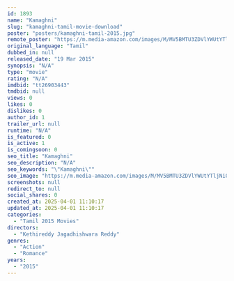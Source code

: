 ```yaml
---
id: 1893
name: "Kamaghni"
slug: "kamaghni-tamil-movie-download"
poster: "posters/kamaghni-tamil-2015.jpg"
remote_poster: "https://m.media-amazon.com/images/M/MV5BMTU3ZDVlYWUtYTljNi00MjMwLTkyMWItZjcxNmU1ZDliYzIxXkEyXkFqcGdeQXVyMTA4NDIzMTY1._V1_SX300.jpg"
original_language: "Tamil"
dubbed_in: null
released_date: "19 Mar 2015"
synopsis: "N/A"
type: "movie"
rating: "N/A"
imdbid: "tt26903443"
tmdbid: null
views: 0
likes: 0
dislikes: 0
author_id: 1
trailer_url: null
runtime: "N/A"
is_featured: 0
is_active: 1
is_comingsoon: 0
seo_title: "Kamaghni"
seo_description: "N/A"
seo_keywords: "\"Kamaghni\""
seo_image: "https://m.media-amazon.com/images/M/MV5BMTU3ZDVlYWUtYTljNi00MjMwLTkyMWItZjcxNmU1ZDliYzIxXkEyXkFqcGdeQXVyMTA4NDIzMTY1._V1_SX300.jpg"
screenshots: null
redirect_to: null
social_shares: 0
created_at: 2025-04-01 11:10:17
updated_at: 2025-04-01 11:10:17
categories:
  - "Tamil 2015 Movies"
directors:
  - "Kethireddy Jagadhishwara Reddy"
genres:
  - "Action"
  - "Romance"
years:
  - "2015"
---
```

